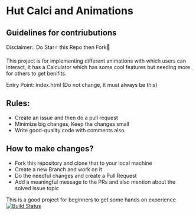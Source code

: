 # Hut Calci and Animations
## Guidelines for contriubutions


Disclaimer:: Do Star⭐ this Repo then Fork🍴

This project is for implementing different animations with which users can interact,
It has a Calculator which has some cool features but needing more for others to get benifits.

Entry Point: index.html (Do not change, it must always be this)

## Rules:
- Create an issue and then do a pull request
- Minimize big changes, Keep the changes small
- Write good-quality code with comments also.

## How to make changes?

- Fork this repository and clone that to your local machine
- Create a new Branch and work on it
- Do the needful changes and create a Pull Request
- Add a meaningful message to the PRs and also mention about the solved issue topic


This is a good project for beginners to get some hands on experience
[![Build Status](https://travis-ci.org/joemccann/dillinger.svg?branch=master)](https://pacehut.github.io/hut-calci/)
